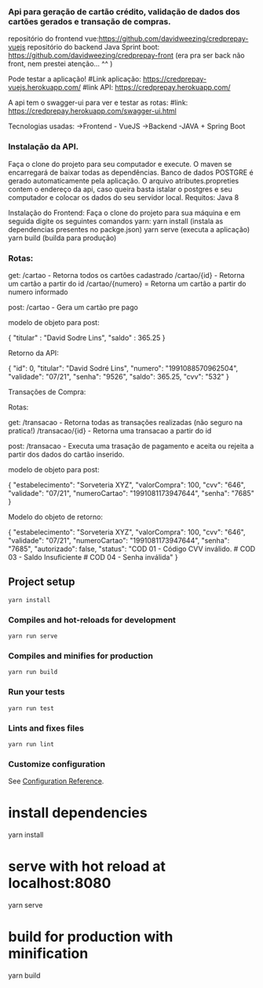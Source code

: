 ### Api para geração de cartão crédito, validação de dados dos cartões gerados e transação de compras.

repositório do frontend vue:https://github.com/davidweezing/credprepay-vuejs repositório do backend Java Sprint boot: https://github.com/davidweezing/credprepay-front (era pra ser back não front, nem prestei atenção... ^^ )

Pode testar a aplicação!
#Link aplicação: https://credprepay-vuejs.herokuapp.com/ 
#link API: https://credprepay.herokuapp.com/

A api tem o swagger-ui para ver e testar as rotas: 
#link: https://credprepay.herokuapp.com/swagger-ui.html

Tecnologias usadas: ->Frontend - VueJS ->Backend -JAVA + Spring Boot

### Instalação da API.

Faça o clone do projeto para seu computador e execute. O maven se encarregará de baixar todas as dependências. Banco de dados POSTGRE é gerado automaticamente pela aplicação. O arquivo atributes.propreties contem o endereço da api, caso queira basta istalar o postgres e seu computador e colocar os dados do seu servidor local. Requitos: Java 8

Instalação do Frontend: Faça o clone do projeto para sua máquina e em seguida digite os seguintes comandos yarn: yarn install (instala as dependencias presentes no packge.json) yarn serve (executa a aplicação) yarn build (builda para produção)

### Rotas:

get: /cartao - Retorna todos os cartões cadastrado /cartao/{id} - Retorna um cartão a partir do id /cartao/{numero} = Retorna um cartão a partir do numero informado

post: /cartao - Gera um cartão pre pago

modelo de objeto para post:

{ "titular" : "David Sodre Lins", "saldo" : 365.25 }

Retorno da API:

{ "id": 0, "titular": "David Sodré Lins", "numero": "1991088570962504", "validade": "07/21", "senha": "9526", "saldo": 365.25, "cvv": "532" }

Transações de Compra:

Rotas:

get: /transacao - Retorna todas as transações realizadas (não seguro na pratica!) /transacao/{id} - Retorna uma transacao a partir do id

post: /transacao - Executa uma trasação de pagamento e aceita ou rejeita a partir dos dados do cartão inserido.

modelo de objeto para post:

{ "estabelecimento": "Sorveteria XYZ", "valorCompra": 100, "cvv": "646", "validade": "07/21", "numeroCartao": "1991081173947644", "senha": "7685" }

Modelo do objeto de retorno:

{ "estabelecimento": "Sorveteria XYZ", "valorCompra": 100, "cvv": "646", "validade": "07/21", "numeroCartao": "1991081173947644", "senha": "7685", "autorizado": false, "status": "COD 01 - Código CVV inválido. # COD 03 - Saldo Insuficiente # COD 04 - Senha inválida" }

## Project setup
```
yarn install
```

### Compiles and hot-reloads for development
```
yarn run serve
```

### Compiles and minifies for production
```
yarn run build
```

### Run your tests
```
yarn run test
```

### Lints and fixes files
```
yarn run lint
```

### Customize configuration
See [Configuration Reference](https://cli.vuejs.org/config/).


# install dependencies
yarn install

# serve with hot reload at localhost:8080
yarn serve

# build for production with minification
yarn build
